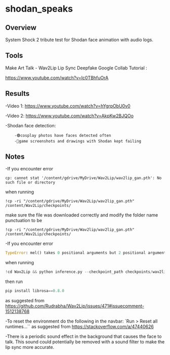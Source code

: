 # shodan_speaks

## Overview

System Shock 2 tribute test for Shodan face animation with audio logs.

## Tools

Make Art Talk - Wav2Lip Lip Sync Deepfake Google Collab Tutorial :

https://www.youtube.com/watch?v=Ic0TBhfuOrA

## Results

-Video 1: https://www.youtube.com/watch?v=hYgrpObU0v0

-Video 2: https://www.youtube.com/watch?v=AkpKw2BJQOo

-Shodan face detection: 
```
    -🟢cosplay photos have faces detected often
    -🔴game screenshots and drawings with Shodan kept failing
```
## Notes

-If you encounter error
```shell
cp: cannot stat '/content/gdrive/MyDrive/Wav2Lip/wav2lip_gan.pth': No such file or directory
```
when running
```shell
!cp -ri "/content/gdrive/MyDrive/Wav2Lip/wav2lip_gan.pth" /content/Wav2Lip/checkpoints/
```
make sure the file was downloaded correctly and modify the folder name punctuation to be
```shell
!cp -ri "/content/gdrive/MyDrive/Wav2lip/wav2lip_gan.pth" /content/Wav2Lip/checkpoints/
```

-If you encounter error
```python
TypeError: mel() takes 0 positional arguments but 2 positional arguments (and 3 keyword-only arguments) were given
```
when running
```python
!cd Wav2Lip && python inference.py --checkpoint_path checkpoints/wav2lip_gan.pth --face "../sample_data/test.mp4" --audio "../sample_data/test.wav"
```
then run 
```python
pip install librosa==0.8.0
```
as suggested from https://github.com/Rudrabha/Wav2Lip/issues/471#issuecomment-1512138768

-To reset the environment do the following in the navbar:
`Run > Reset all runtimes...``
as suggested from https://stackoverflow.com/a/47440626

-There is a periodic sound effect in the background that causes the face to talk. 
This sound could potentially be removed with a sound filter to make the lip sync more accurate.